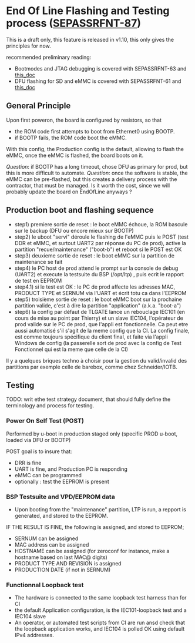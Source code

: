 End Of Line Flashing and Testing process ([SEPASSRFNT-87](https://jira.open-groupe.com/browse/SEPASSRFNT-87))
======================================================

This is a draft only, this feature is released in v1.10, this only gives the principles for now.

recommended preliminary reading:
* Bootmodes and JTAG debugging is covered with SEPASSRFNT-63 and [this_doc](SEPASSRFNT-63-JTAG-debug-setup-and-bootmodes.md)
* DFU flashing for SD and eMMC is covered with SEPASSRFNT-61 and [this_doc](SEPASSRFNT-61-DFU-flashing.md)

## General Principle

Upon first poweron, the board is configured by resistors, so that

* the ROM code first attempts to boot from Ethernet0 using BOOTP.
* if BOOTP fails, the ROM code boot the eMMC.

With this config, the Production config is the default, allowing to flash the eMMC, once the eMMC is flashed, the board boots on it.

*Question*: if BOOTP has a long timeout, chose DFU as primary for prod, but this is more difficult to automate.
*Question*: once the software is stable, the eMMC can be pre-flashed, but this creates a delivery process with the contractor, that must be managed. Is it worth the cost, since we will probably update the board on EndOfLine anyways ?

## Production boot and flashing sequence

* step1) premiere sortie de reset : le boot eMMC échoue, la ROM bascule sur le backup (DFU ou encore mieux sur BOOTP)
* step2) le uboot "servi" déroule le flashing de l'eMMC puis le POST (test DDR et eMMC, et surtout UART2 par réponse du PC de prod), active la partition "recue/maintenance"  ("boot-b") et reboot si le POST est OK 
* step3) deuxieme sortie de reset : le boot eMMC sur la partition de maintenance se fait
* step4) le PC host de prod attend le prompt sur la console de debug (UART2) et execute la testsuite du BSP (/opt/ltp) , puis ecrit le rapport de test en EEPROM
* step4.1) si le test est OK : le PC de prod affecte les adresses MAC, PRODUCT TYPE et SERNUM via l'UART et écrit totu ca dans l'EEPROM
* step5) troisième sortie de reset : le boot eMMC boot sur la prochaine partition valide, c'est à dire la partition "application" (a.k.a. "boot-a") 
* step6) la config par défaut de TLGATE lance un rebouclage IEC101 (en cours de mise au point par Thierry) et un slave IEC104, l'opérateur de prod valide sur le PC de prod, que l'appli est fonctionnelle. Ca peut etre aussi automatisé s'il s'agit de la meme config que la CI.
La config finale, est comme toujours spécifique du client final, et faite via l'appli Windows de config (la passerelle sort de prod avec la config de Test Fonctionnel qui est la meme que celle de la CI) 

Il y a quelques briques techno à choisir pour la gestion du valid/invalid des partitions par exemple celle de barebox, comme chez Schneider/IOTB.

## Testing

TODO: writ ethe test strategy document, that should fully define the terminology and process for testing.

### Power On Self Test (POST)

Performed by u-boot in production staged only (specific PROD u-boot, loaded via DFU or BOOTP)

POST goal is to insure that:
* DRR is fine
* UART is fine, and Production PC is responding
* eMMC can be programmed
* optionally : test the EEPROM is present

### BSP Testsuite and VPD/EEPROM data

* Upon booting from the "maintenance"  partition, LTP is run, a repport is generated, and stored to the EEPROM.

IF THE RESULT IS FINE, the following is assigned, and stored to EEPROM;
* SERNUM can be assigned
* MAC address can be assigned
* HOSTNAME can be assigned (for zeroconf for instance, make a hostname based on last MAC@ digits)
* PRODUCT TYPE AND REVISION is assigned
* PRODUCTION DATE (if not in SERNUM)

### Functionnal Loopback test

* The hardware is connected to the same loopback test harness than for CI
* the default Application configuration, is the IEC101-loopback test and a IEC104 slave
* An operator, or automated test scripts from CI are run ansd check that the loopback application works, and IEC104 is polled OK using default IPv4 addresses.


